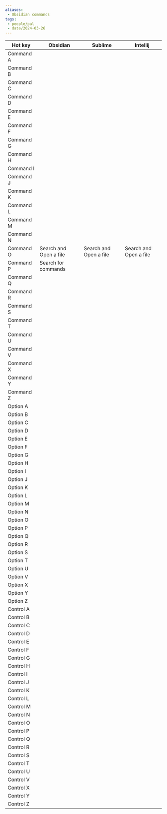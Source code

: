 ```yaml
---
aliases: 
 - Obsidian commands
tags:
 - people/pal
 - date/2024-03-26
---
```



| Hot key   | Obsidian               | Sublime                | Intellij               |
| --------- | ---------------------- | ---------------------- | ---------------------- |
| Command A |                        |                        |                        |
| Command B |                        |                        |                        |
| Command C |                        |                        |                        |
| Command D |                        |                        |                        |
| Command E |                        |                        |                        |
| Command F |                        |                        |                        |
| Command G |                        |                        |                        |
| Command H |                        |                        |                        |
| Command I |                        |                        |                        |
| Command J |                        |                        |                        |
| Command K |                        |                        |                        |
| Command L |                        |                        |                        |
| Command M |                        |                        |                        |
| Command N |                        |                        |                        |
| Command O | Search and Open a file | Search and Open a file | Search and Open a file |
| Command P | Search for commands    |                        |                        |
| Command Q |                        |                        |                        |
| Command R |                        |                        |                        |
| Command S |                        |                        |                        |
| Command T |                        |                        |                        |
| Command U |                        |                        |                        |
| Command V |                        |                        |                        |
| Command X |                        |                        |                        |
| Command Y |                        |                        |                        |
| Command Z |                        |                        |                        |
| Option A  |                        |                        |                        |
| Option B  |                        |                        |                        |
| Option C  |                        |                        |                        |
| Option D  |                        |                        |                        |
| Option E  |                        |                        |                        |
| Option F  |                        |                        |                        |
| Option G  |                        |                        |                        |
| Option H  |                        |                        |                        |
| Option I  |                        |                        |                        |
| Option J  |                        |                        |                        |
| Option K  |                        |                        |                        |
| Option L  |                        |                        |                        |
| Option M  |                        |                        |                        |
| Option N  |                        |                        |                        |
| Option O  |                        |                        |                        |
| Option P  |                        |                        |                        |
| Option Q  |                        |                        |                        |
| Option R  |                        |                        |                        |
| Option S  |                        |                        |                        |
| Option T  |                        |                        |                        |
| Option U  |                        |                        |                        |
| Option V  |                        |                        |                        |
| Option X  |                        |                        |                        |
| Option Y  |                        |                        |                        |
| Option Z  |                        |                        |                        |
| Control A |                        |                        |                        |
| Control B |                        |                        |                        |
| Control C |                        |                        |                        |
| Control D |                        |                        |                        |
| Control E |                        |                        |                        |
| Control F |                        |                        |                        |
| Control G |                        |                        |                        |
| Control H |                        |                        |                        |
| Control I |                        |                        |                        |
| Control J |                        |                        |                        |
| Control K |                        |                        |                        |
| Control L |                        |                        |                        |
| Control M |                        |                        |                        |
| Control N |                        |                        |                        |
| Control O |                        |                        |                        |
| Control P |                        |                        |                        |
| Control Q |                        |                        |                        |
| Control R |                        |                        |                        |
| Control S |                        |                        |                        |
| Control T |                        |                        |                        |
| Control U |                        |                        |                        |
| Control V |                        |                        |                        |
| Control X |                        |                        |                        |
| Control Y |                        |                        |                        |
| Control Z |                        |                        |                        |


